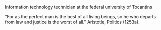 Information technology technician at the federal university of Tocantins

"For as the perfect man is the best of all living beings, so he who departs from law and justice is the worst of all." Aristotle, Politics (1253a).

